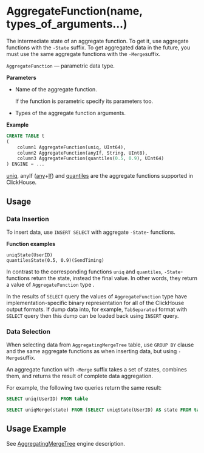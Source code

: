 <a name="data_type-aggregatefunction"></a>

# AggregateFunction(name, types_of_arguments...)

The intermediate state of an aggregate function. To get it, use aggregate functions with the `-State` suffix. To get aggregated data in the future, you must use the same aggregate functions with the `-Merge`suffix.

`AggregateFunction` — parametric data type.

**Parameters**

- Name of the aggregate function.

    If the function is parametric specify its parameters too.

- Types of the aggregate function arguments.

**Example**

```sql
CREATE TABLE t
(
    column1 AggregateFunction(uniq, UInt64),
    column2 AggregateFunction(anyIf, String, UInt8),
    column3 AggregateFunction(quantiles(0.5, 0.9), UInt64)
) ENGINE = ...
```

[uniq](../../query_language/agg_functions/reference.md#agg_function-uniq), anyIf ([any](../../query_language/agg_functions/reference.md#agg_function-any)+[If](../../query_language/agg_functions/combinators.md#agg-functions-combine-if)) and [quantiles](../../query_language/agg_functions/reference.md#agg_function-quantiles) are the aggregate functions supported in ClickHouse.

## Usage

### Data Insertion

To insert data, use `INSERT SELECT` with aggregate `-State`- functions.

**Function examples**

```
uniqState(UserID)
quantilesState(0.5, 0.9)(SendTiming)
```

In contrast to the corresponding functions `uniq` and `quantiles`, `-State`- functions return the state, instead the final value. In other words, they return a value of `AggregateFunction` type .

In the results of `SELECT` query the values of  `AggregateFunction` type have implementation-specific binary representation for all of the ClickHouse output formats. If dump data into, for example, `TabSeparated`  format with `SELECT`  query  then this dump can be loaded back using `INSERT` query.

### Data Selection

When selecting data from `AggregatingMergeTree`  table, use `GROUP BY` clause and the same aggregate functions as when inserting data, but using `-Merge`suffix.

An aggregate function with `-Merge` suffix takes a set of states, combines them, and returns the result of complete data aggregation.

For example, the following two queries return the same result:

```sql
SELECT uniq(UserID) FROM table

SELECT uniqMerge(state) FROM (SELECT uniqState(UserID) AS state FROM table GROUP BY RegionID)
```

## Usage Example

See [AggregatingMergeTree](../../operations/table_engines/aggregatingmergetree.md#table_engine-aggregatingmergetree) engine description.

